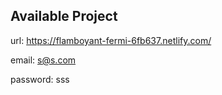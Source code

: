 ## Available Project

url: https://flamboyant-fermi-6fb637.netlify.com/

email: s@s.com

password: sss